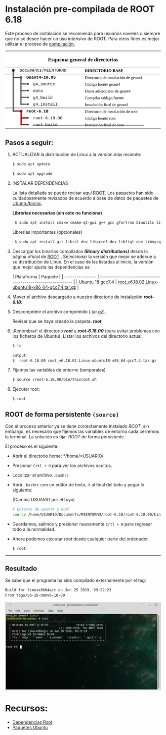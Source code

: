 # Instalación pre-compilada de ROOT 6.18

Este proceso de instalación se recomienda para usuarios noveles o siempre que no se desee hacer un uso intensivo de ROOT. Para otros fines es mejor utilizar el proceso de [compilación](/ROOT/install_ROOT.md).

------



![](images/dir_binary.png)

## Pasos a seguir:

1. ACTUALIZAR la distribución de Linux a la versión más reciente:

   ```bash
   $ sudo apt update
   ```

   ```bash
   $ sudo apt upgrade
   ```

2. INSTALAR DEPENDENCIAS

   La lista detallada se puede revisar aquí [ROOT](https://root.cern.ch/build-prerequisites). Los paquetes han sido cuidadosamente revisados de acuerdo a base de datos de paquetes de [Ubuntu/bionic](https://packages.ubuntu.com/).

   **Librerías necesarias (sin esto no funciona)**

   ```bash
	$ sudo apt install cmake cmake-qt-gui g++ gcc gfortran binutils libx11-dev libxpm-dev libxft-dev libxext-dev libpng-dev libpng++-dev libjpeg-dev
   ```
   
   Librerías importantes (opcionales)

   ```bash
	$ sudo apt install git libssl-dev libpcre3-dev libftgl-dev libmysqlclient-dev libfftw3-dev libcfitsio-dev graphviz-dev libavahi-compat-libdnssd-dev libldap2-dev python-dev libxml2-dev libkrb5-dev libgsl23 libgsl-dev
   ```
   
   
   
3. Descargar los binarios compilados ***(Binary distributions)*** desde la página oficial de [ROOT](https://root.cern.ch/downloading-root) . Seleccionar la versión que mejor se adecue a su distribución de Linux. En el caso de las listadas al inicio, la versión que mejor ajusta las dependencias es:

   | Plataforma       | Paquete                                                      |
| ---------------- | ------------------------------------------------------------ |
   | Ubuntu 18 gcc7.4 | [root_v6.18.02.Linux-ubuntu18-x86_64-gcc7.4.tar.gz](https://root.cern/download/root_v6.18.02.Linux-ubuntu18-x86_64-gcc7.4.tar.gz) |
   
4. Mover el archivo descargado a nuestro directorio de instalación ***root-6.18***:

5. Descomprimir el archivo comprimido (.tar.gz). 

   Revisar que se haya creado la carpeta: ***root***

6. ¡Renombrar! el directorio ***root*** a ***root-6.18.00*** (para evitar problemas con los ficheros de Ubuntu). Listar los archivos del directorio actual.

   ```bash
   $ ls 
   ```

   ```bash
   output:
   $  root-6.18.00 root_v6.18.02.Linux-ubuntu18-x86_64-gcc7.4.tar.gz
   ```

7. Fijamos las variables de entorno (temporales)

   ```bash
   $ source /root-6.18.00/bin/thisroot.sh
   ```

8. Ejecutar root:

   ```bash
   $ root
   ```

   

## ROOT de forma persistente `(source)`

Con el proceso anterior ya se tiene correctamente instalado *ROOT*, sin embargo, es necesario que fijemos las variables de entorno cada cerremos la terminal. La solución es fijar *ROOT* de forma persistente.

El proceso es el siguiente:

- Abrir el directorio home: */home/*USUARIO/

- Presionar `Crtl + H` para ver los archivos ocultos.

- Localizar el archivo `.bashrc`

- Abrir `.bashrc` con un editor de texto, ir al final del todo y pegar lo siguiente:

  (Cambia USUARIO por el tuyo)

  ```bash
  # Entorno de Geant4 y ROOT
  source /home/USUARIO/Documents/MIENTORNO/root-6.18/root-6.18.00/bin/thisroot.sh
  ```

- Guardamos, salimos y presionar nuevamente `Crtl + H` para regresar todo a la normalidad.

- Ahora podemos ejecutar *root* desde cualquier parte del ordenador.

  ```bash
  $ root
  ```

---

## Resultado

Se sabe que el programa ha sido compilado externamente por el tag:

```bash
Build for linuxx8664gcc on Jun 25 2019, 09:22:23
From tags/v6-18-00@v6-18-00
```

![](images/binary_root.png)



# Recursos:

* [Dependencias Root](https://root.cern.ch/build-prerequisites)
* [Paquetes Ubuntu](https://packages.ubuntu.com/)

